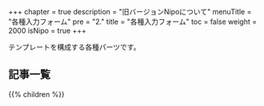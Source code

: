 +++
chapter = true
description = "旧バージョンNipoについて"
menuTitle = "各種入力フォーム"
pre = "2."
title = "各種入力フォーム"
toc = false
weight = 2000
isNipo = true
+++

テンプレートを構成する各種パーツです。

<aside id="childrenList">
<h2>記事一覧</h2>
{{% children  %}}
</aside>
